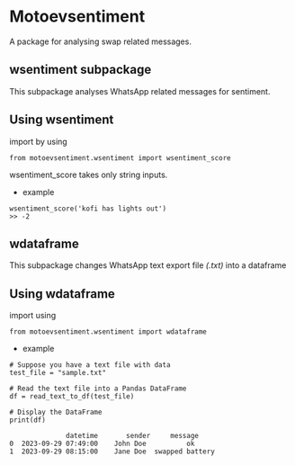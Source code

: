 # Motoevsentiment 
A package for analysing swap related messages.

## wsentiment subpackage
This subpackage analyses WhatsApp related messages for sentiment.

## Using wsentiment

import by using
```
from motoevsentiment.wsentiment import wsentiment_score
```
wsentiment_score takes only string inputs.

- example

```
wsentiment_score('kofi has lights out')
>> -2
```

## wdataframe
This subpackage changes WhatsApp text export file *(.txt)* into a dataframe

## Using wdataframe

import using
```
from motoevsentiment.wsentiment import wdataframe
```

- example
```
# Suppose you have a text file with data
test_file = "sample.txt"

# Read the text file into a Pandas DataFrame
df = read_text_to_df(test_file)

# Display the DataFrame
print(df)

              datetime       sender     message
0  2023-09-29 07:49:00    John Doe          ok
1  2023-09-29 08:15:00    Jane Doe  swapped battery
```
